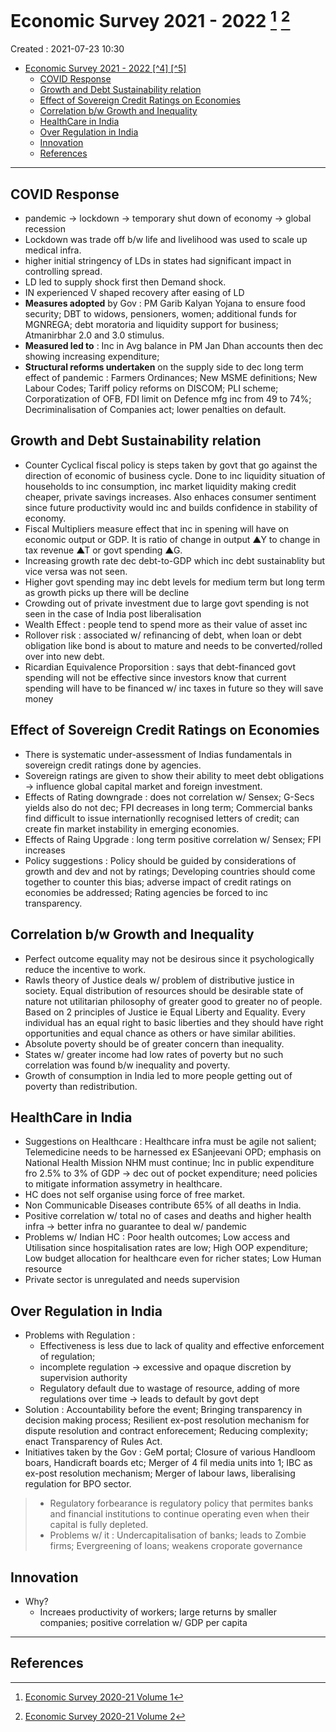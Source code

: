 # Economic Survey 2021 - 2022 [^4] [^5]

Created : 2021-07-23 10:30

- [Economic Survey 2021 - 2022 \[^4\] \[^5\]](#economic-survey-2021---2022-4-5)
	- [COVID Response](#covid-response)
	- [Growth and Debt Sustainability relation](#growth-and-debt-sustainability-relation)
	- [Effect of Sovereign Credit Ratings on Economies](#effect-of-sovereign-credit-ratings-on-economies)
	- [Correlation b/w Growth and Inequality](#correlation-bw-growth-and-inequality)
	- [HealthCare in India](#healthcare-in-india)
	- [Over Regulation in India](#over-regulation-in-india)
	- [Innovation](#innovation)
	- [References](#references)

---

## COVID Response

- pandemic -> lockdown -> temporary shut down of economy -> global recession
- Lockdown was trade off b/w life and livelihood was used to scale up medical infra.
- higher initial stringency of LDs in states had significant impact in controlling spread.
- LD led to supply shock first then Demand shock.
- IN experienced V shaped recovery after easing of LD
- **Measures adopted** by Gov : PM Garib Kalyan Yojana to ensure food security; DBT to widows, pensioners, women; additional funds for MGNREGA; debt moratoria and liquidity support for business; Atmanirbhar 2.0 and 3.0 stimulus.
- **Measured led to** : Inc in Avg balance in PM Jan Dhan accounts then dec showing increasing expenditure;
- **Structural reforms undertaken** on the supply side to dec long term effect of pandemic : Farmers Ordinances; New MSME definitions; New Labour Codes; Tariff policy reforms on DISCOM; PLI scheme; Corporatization of OFB, FDI limit on Defence mfg inc from 49 to 74%; Decriminalisation of Companies act; lower penalties on default.

## Growth and Debt Sustainability relation

- Counter Cyclical fiscal policy is steps taken by govt that go against the direction of economic of business cycle. Done to inc liquidity situation of households to inc consumption, inc market liquidity making credit cheaper, private savings increases. Also enhaces consumer sentiment since future productivity would inc and builds confidence in stability of economy.
- Fiscal Multipliers measure effect that inc in spening will have on economic output or GDP. It is ratio of change in output ▲Y to change in tax revenue ▲T or govt spending ▲G.
- Increasing growth rate dec debt-to-GDP which inc debt sustainablity but vice versa was not seen.
- Higher govt spending may inc debt levels for medium term but long term as growth picks up there will be decline
- Crowding out of private investment due to large govt spending is not seen in the case of India post liberalisation
- Wealth Effect : people tend to spend more as their value of asset inc
- Rollover risk : associated w/ refinancing of debt, when loan or debt obligation like bond is about to mature and needs to be converted/rolled over into new debt.
- Ricardian Equivalence Proporsition : says that debt-financed govt spending will not be effective since investors know that current spending will have to be financed w/ inc taxes in future so they will save money

## Effect of Sovereign Credit Ratings on Economies

- There is systematic under-assessment of Indias fundamentals in sovereign credit ratings done by agencies.
- Sovereign ratings are given to show their ability to meet debt obligations -> influence global capital market and foreign investment.
- Effects of Rating downgrade : does not correlation w/ Sensex; G-Secs yields also do not dec; FPI decreases in long term; Commercial banks find difficult to issue internationlly recognised letters of credit; can create fin market instability in emerging economies.
- Effects of Raing Upgrade : long term positive correlation w/ Sensex; FPI increases
- Policy suggestions : Policy should be guided by considerations of growth and dev and not by ratings; Developing countries should come together to counter this bias; adverse impact of credit ratings on economies be addressed; Rating agencies be forced to inc transparency.

## Correlation b/w Growth and Inequality

- Perfect outcome equality may not be desirous since it psychologically reduce the incentive to work.
- Rawls theory of Justice deals w/ problem of distributive justice in society. Equal distribution of resources should be desirable state of nature not utilitarian philosophy of greater good to greater no of people. Based on 2 principles of Justice ie Equal Liberty and Equality. Every individual has an equal right to basic liberties and they should have right opportunities and equal chance as others or have similar abilities.
- Absolute poverty should be of greater concern than inequality.
- States w/ greater income had low rates of poverty but no such correlation was found b/w inequality and poverty.
- Growth of consumption in India led to more people getting out of poverty than redistribution.

## HealthCare in India

- Suggestions on Healthcare : Healthcare infra must be agile not salient; Telemedicine needs to be harnessed ex ESanjeevani OPD; emphasis on National Health Mission NHM must continue; Inc in public expenditure fro 2.5% to 3% of GDP -> dec out of pocket expenditure; need policies to mitigate information assymetry in healthcare.
- HC does not self organise using force of free market.
- Non Communicable Diseases contribute 65% of all deaths in India.
- Positive correlation w/ total no of cases and deaths and higher health infra -> better infra no guarantee to deal w/ pandemic
- Problems w/ Indian HC : Poor health outcomes; Low access and Utilisation since hospitalisation rates are low; High OOP expenditure; Low budget allocation for healthcare even for richer states; Low Human resource
- Private sector is unregulated and needs supervision

## Over Regulation in India

- Problems with Regulation :
	- Effectiveness is less due to lack of quality and effective enforcement of regulation;
	- incomplete regulation -> excessive and opaque discretion by supervision authority
	- Regulatory default due to wastage of resource, adding of more regulations over time -> leads to default by govt dept
- Solution : Accountability before the event; Bringing transparency in decision making process; Resilient ex-post resolution mechanism for dispute resolution and contract enforecement; Reducing complexity; enact Transparency of Rules Act.
- Initiatives taken by the Gov : GeM portal; Closure of various Handloom boars, Handicraft boards etc; Merger of 4 fil media units into 1; IBC as ex-post resolution mechanism; Merger of labour laws, liberalising regulation for BPO sector.

> - Regulatory forbearance is regulatory policy that permites banks and financial institutions to continue operating even when their capital is fully depleted.
> - Problems w/ it : Undercapitalisation of banks; leads to Zombie firms; Evergreening of loans; weakens croporate governance

## Innovation

- Why?
	- Increaes productivity of workers; large returns by smaller companies; positive correlation w/ GDP per capita

---

## References

[^4]: [Economic Survey 2020-21 Volume 1](https://www.indiabudget.gov.in/economicsurvey/doc/echapter.pdf)

[^5]: [Economic Survey 2020-21 Volume 2](https://www.indiabudget.gov.in/economicsurvey/doc/echapter_vol2.pdf)
